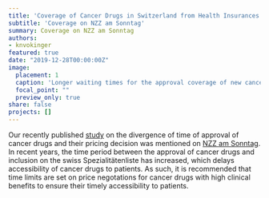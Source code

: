 ```yaml
---
title: 'Coverage of Cancer Drugs in Switzerland from Health Insurances'
subtitle: 'Coverage on NZZ am Sonntag'
summary: Coverage on NZZ am Sonntag
authors: 
- knvokinger
featured: true
date: "2019-12-28T00:00:00Z"
image:
  placement: 1
  caption: 'Longer waiting times for the approval coverage of new cancer drugs puts cancer patients at risk'
  focal_point: ""
  preview_only: true
share: false
projects: []
---
```


Our recently published [study](https://www.sciencedirect.com/science/article/pii/S0168851019303008?via%3Dihub) on the divergence of time of approval of cancer drugs and their pricing decision was  mentioned on [NZZ am Sonntag](https://nzzas.nzz.ch/wirtschaft/krebsmedikamente-werden-von-der-krankenkasse-oft-spaet-verguetet-ld.1531081#register). In recent years, the time period between the approval of cancer drugs and inclusion on the swiss Spezialitätenliste has increased, which delays accessibility of cancer drugs to patients. As such, it is recommended that time limits are set on price negotations for cancer drugs with high clinical benefits to ensure their timely accessibility to patients. 
